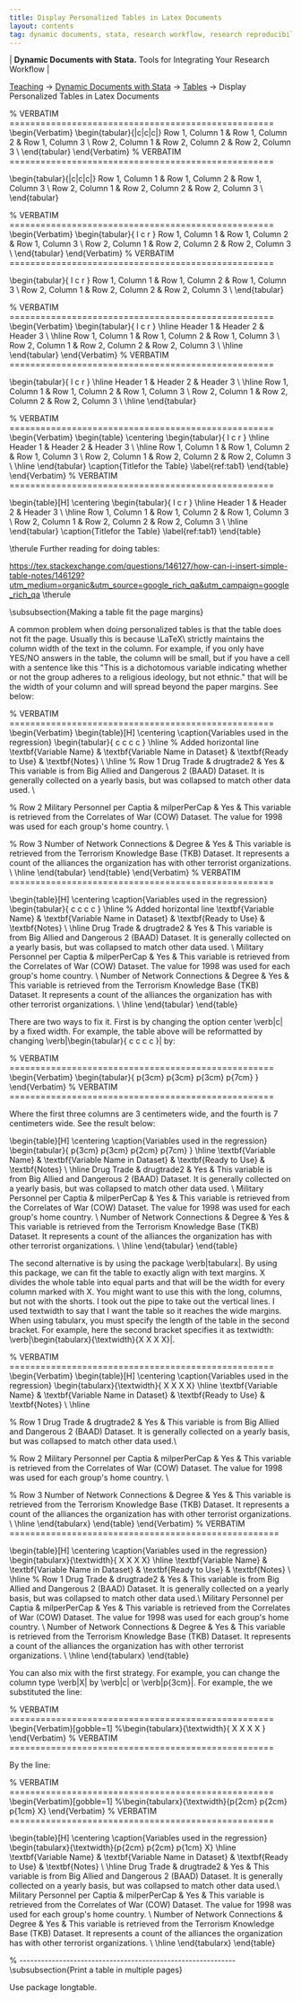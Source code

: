 ```yaml
---
title: Display Personalized Tables in Latex Documents
layout: contents
tag: dynamic documents, stata, research workflow, research reproducibility, reproducible research, social sciences
---
```

| **Dynamic Documents with Stata.** Tools for Integrating Your Research Workflow |

<a name="Contents"></a>
[Teaching](../../../teaching) &rarr; [Dynamic Documents with Stata](../dynamicdocs-stata)  &rarr; [Tables](../tables) &rarr; Display Personalized Tables in Latex Documents


% VERBATIM ===================================================
\begin{Verbatim}
\begin{tabular}{|c|c|c|}
    Row 1, Column 1 & Row 1, Column 2 & Row 1, Column 3 \\
    Row 2, Column 1 & Row 2, Column 2 & Row 2, Column 3 \\
\end{tabular}
\end{Verbatim}
% VERBATIM ===================================================

\begin{tabular}{|c|c|c|}
    Row 1, Column 1 & Row 1, Column 2 & Row 1, Column 3 \\
    Row 2, Column 1 & Row 2, Column 2 & Row 2, Column 3 \\
\end{tabular}

% VERBATIM ===================================================
\begin{Verbatim}
\begin{tabular}{ l c r }
    Row 1, Column 1 & Row 1, Column 2 & Row 1, Column 3 \\
    Row 2, Column 1 & Row 2, Column 2 & Row 2, Column 3 \\
\end{tabular}
\end{Verbatim}
% VERBATIM ===================================================

\begin{tabular}{ l c r }
    Row 1, Column 1 & Row 1, Column 2 & Row 1, Column 3 \\
    Row 2, Column 1 & Row 2, Column 2 & Row 2, Column 3 \\
\end{tabular}

% VERBATIM ===================================================
\begin{Verbatim}
\begin{tabular}{ l c r }
    \hline
    Header 1 & Header 2 & Header 3 \\
    \hline
    Row 1, Column 1 & Row 1, Column 2 & Row 1, Column 3 \\
    Row 2, Column 1 & Row 2, Column 2 & Row 2, Column 3 \\
    \hline
\end{tabular}
\end{Verbatim}
% VERBATIM ===================================================

\begin{tabular}{ l c r }
    \hline
    Header 1 & Header 2 & Header 3 \\
    \hline
    Row 1, Column 1 & Row 1, Column 2 & Row 1, Column 3 \\
    Row 2, Column 1 & Row 2, Column 2 & Row 2, Column 3 \\
    \hline
\end{tabular}


% VERBATIM ===================================================
\begin{Verbatim}
\begin{table}
\centering
\begin{tabular}{ l c r }
    \hline
    Header 1 & Header 2 & Header 3 \\
    \hline
    Row 1, Column 1 & Row 1, Column 2 & Row 1, Column 3 \\
    Row 2, Column 1 & Row 2, Column 2 & Row 2, Column 3 \\
    \hline
\end{tabular}
\caption{Titlefor the Table}
\label{ref:tab1}
\end{table}
\end{Verbatim}
% VERBATIM ===================================================

\begin{table}[H]
\centering
\begin{tabular}{ l c r }
    \hline
    Header 1 & Header 2 & Header 3 \\
    \hline
    Row 1, Column 1 & Row 1, Column 2 & Row 1, Column 3 \\
    Row 2, Column 1 & Row 2, Column 2 & Row 2, Column 3 \\
    \hline
\end{tabular}
\caption{Titlefor the Table}
\label{ref:tab1}
\end{table}

\therule
Further reading for doing tables:

https://tex.stackexchange.com/questions/146127/how-can-i-insert-simple-table-notes/146129?utm_medium=organic&utm_source=google_rich_qa&utm_campaign=google_rich_qa
\therule


\subsubsection{Making a table fit the page margins}

A common problem when doing personalized tables is that the table does not fit the page. Usually this is because \LaTeX\ strictly maintains the column width of the text in the column. For example, if you only have YES/NO answers in the table, the column will be small, but if you have a cell with a sentence like this "This is a dichotomous variable indicating whether or not the group adheres to a religious ideology, but not ethnic." that will be the width of your column and will spread beyond the paper margins. See below:

% VERBATIM ===================================================
\begin{Verbatim}
\begin{table}[H]
\centering
\caption{Variables used in the regression}
\begin{tabular}{ c c c c }
\hline % Added horizontal line
\textbf{Variable Name} & \textbf{Variable Name in Dataset} &
\textbf{Ready to Use} & \textbf{Notes} \\
\hline
% Row 1
Drug Trade & drugtrade2 & Yes & This variable is from Big
Allied and Dangerous 2 (BAAD) Dataset. It is generally
collected on a yearly basis, but was collapsed to match other
data used. \\

% Row 2
Military Personnel per Captia & milperPerCap & Yes & This
variable is retrieved from the Correlates of War (COW)
Dataset. The value for 1998 was used for each group's home
country. \\

% Row 3
Number of Network Connections & Degree & Yes & This variable
is retrieved from the Terrorism Knowledge Base (TKB) Dataset.
It represents a count of the alliances the organization has
with other terrorist organizations. \\
\hline
\end{tabular}
\end{table}
\end{Verbatim}
% VERBATIM ===================================================

\begin{table}[H]
\centering
\caption{Variables used in the regression}
\begin{tabular}{ c c c c }
\hline % Added horizontal line
\textbf{Variable Name} & \textbf{Variable Name in Dataset} & \textbf{Ready to Use} & \textbf{Notes} \\
\hline
Drug Trade & drugtrade2 & Yes & This variable is from Big Allied and Dangerous 2 (BAAD) Dataset. It is generally collected on a yearly basis, but was collapsed to match other data used. \\
Military Personnel per Captia & milperPerCap & Yes & This variable is retrieved from the Correlates of War (COW) Dataset. The value for 1998 was used for each group's home country. \\
Number of Network Connections & Degree & Yes & This variable is retrieved from the Terrorism Knowledge Base (TKB) Dataset. It represents a count of the alliances the organization has with other terrorist organizations. \\
\hline
\end{tabular}
\end{table}

There are two ways to fix it. First is by changing the option center \verb|c| by a fixed width. For example, the table above will be reformatted by changing \verb|\begin{tabular}{ c c c c }| by:

% VERBATIM ===================================================
\begin{Verbatim}
\begin{tabular}{ p{3cm} p{3cm} p{3cm} p{7cm} }
\end{Verbatim}
% VERBATIM ===================================================

Where the first three columns are 3 centimeters wide, and the fourth is 7 centimeters wide. See the result below:

\begin{table}[H]
\centering
\caption{Variables used in the regression}
\begin{tabular}{ p{3cm} p{3cm} p{2cm} p{7cm} }
\hline
\textbf{Variable Name} & \textbf{Variable Name in Dataset} & \textbf{Ready to Use} & \textbf{Notes} \\
\hline
Drug Trade & drugtrade2 & Yes & This variable is from Big Allied and Dangerous 2 (BAAD) Dataset. It is generally collected on a yearly basis, but was collapsed to match other data used. \\
Military Personnel per Captia & milperPerCap & Yes & This variable is retrieved from the Correlates of War (COW) Dataset. The value for 1998 was used for each group's home country. \\
Number of Network Connections & Degree & Yes & This variable is retrieved from the Terrorism Knowledge Base (TKB) Dataset. It represents a count of the alliances the organization has with other terrorist organizations. \\
\hline
\end{tabular}
\end{table}

The second alternative is by using the package \verb|tabularx|. By using this package, we can fit the table to exactly align with text margins. X divides the whole table into equal parts and that will be the width for every column marked with X. You might want to use this with the long, columns, but not with the shorts. I took out the pipe to take out the vertical lines. I used textwidth to say that I want the table so it reaches the wide margins. When using tabularx, you must specify the length of the table in the second bracket. For example, here the second bracket specifies it as textwidth: \verb|\begin{tabularx}{\textwidth}{X X X X}|.

% VERBATIM ===================================================
\begin{Verbatim}
\begin{table}[H]
\centering
\caption{Variables used in the regression}
\begin{tabularx}{\textwidth}{ X X X X}
\hline
\textbf{Variable Name}  & \textbf{Variable Name in Dataset} &
\textbf{Ready to Use} & \textbf{Notes} \\
\hline

% Row 1
Drug Trade & drugtrade2 & Yes & This variable is from Big
Allied and Dangerous 2 (BAAD) Dataset. It is generally collected
on a yearly basis, but was collapsed to match other data used.\\

% Row 2
Military Personnel per Captia & milperPerCap & Yes & This variable
is retrieved from the Correlates of War (COW) Dataset. The value
for 1998 was used for each group's home country. \\

% Row 3
Number of Network Connections & Degree & Yes & This variable is
retrieved from the Terrorism Knowledge Base (TKB) Dataset. It
represents a count of the alliances the organization has with
other terrorist organizations. \\
\hline
\end{tabularx}
\end{table}
\end{Verbatim}
% VERBATIM ====================================================

\begin{table}[H]
\centering
\caption{Variables used in the regression}
\begin{tabularx}{\textwidth}{ X X X X}
\hline
\textbf{Variable Name} & \textbf{Variable Name in Dataset} & \textbf{Ready to Use} & \textbf{Notes} \\
\hline
% Row 1
Drug Trade & drugtrade2 & Yes & This variable is from Big Allied and Dangerous 2 (BAAD) Dataset. It is generally collected on a yearly basis, but was collapsed to match other data used.\\
Military Personnel per Captia & milperPerCap & Yes & This variable is retrieved from the Correlates of War (COW) Dataset. The value for 1998 was used for each group's home country. \\
Number of Network Connections & Degree & Yes & This variable is retrieved from the Terrorism Knowledge Base (TKB) Dataset. It represents a count of the alliances the organization has with other terrorist organizations. \\
\hline
\end{tabularx}
\end{table}

You can also mix with the first strategy. For example, you can change the column type \verb|X| by \verb|c| or \verb|p{3cm}|. For example, the we substituted the line:

% VERBATIM ===================================================
\begin{Verbatim}[gobble=1]
%\begin{tabularx}{\textwidth}{ X X X X }
\end{Verbatim}
% VERBATIM ===================================================

By the line:

% VERBATIM ===================================================
\begin{Verbatim}[gobble=1]
%\begin{tabularx}{\textwidth}{p{2cm} p{2cm} p{1cm} X}
\end{Verbatim}
% VERBATIM ===================================================

\begin{table}[H]
\centering
\caption{Variables used in the regression}
\begin{tabularx}{\textwidth}{p{2cm} p{2cm} p{1cm} X}
\hline
\textbf{Variable Name}          & \textbf{Variable Name in Dataset} & \textbf{Ready to Use} & \textbf{Notes} \\
\hline
Drug Trade & drugtrade2 & Yes & This variable is from Big Allied and Dangerous 2 (BAAD) Dataset. It is generally collected on a yearly basis, but was collapsed to match other data used.\\
Military Personnel per Captia & milperPerCap & Yes & This variable is retrieved from the Correlates of War (COW) Dataset. The value for 1998 was used for each group's home country. \\
Number of Network Connections & Degree & Yes & This variable is retrieved from the Terrorism Knowledge Base (TKB) Dataset. It represents a count of the alliances the organization has with other terrorist organizations. \\
\hline
\end{tabularx}
\end{table}

% ------------------------------------------------------------
\subsubsection{Print a table in multiple pages}

Use package longtable.
